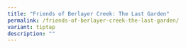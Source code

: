 ```yaml
---
title: "Friends of Berlayer Creek: The Last Garden"
permalink: /friends-of-berlayer-creek-the-last-garden/
variant: tiptap
description: ""
---
```

